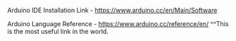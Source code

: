 Arduino IDE Installation Link - https://www.arduino.cc/en/Main/Software

Arduino Language Reference - https://www.arduino.cc/reference/en/
^^This is the most useful link in the world.
